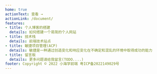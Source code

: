 ```yaml
---
home: true
actionText: 查看 →
actionLink: /document/
features:
- title: 个人博客的搭建
  details: 如何搭建一个易简的个人网站
- title: 技术栈
  details: 前端技术站点
- title: 敏捷项目管理(ACP)
  details: 敏捷是一种通过创造变化和响应变化在不确定和混乱的环境中取得成功的能力
- title: 留言板
  details: 更多问题请给我留言(TODO....)
footer: Copyright © 2022 小海学前端 粤ICP备2022149029号
---
```


